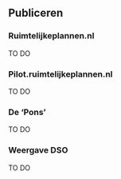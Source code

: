 ## Publiceren 

### Ruimtelijkeplannen.nl

TO DO

### Pilot.ruimtelijkeplannen.nl

TO DO

### De ‘Pons’

TO DO 

### Weergave DSO


TO DO

